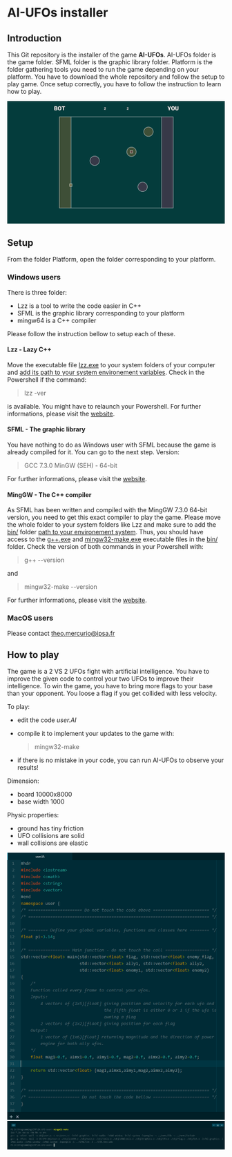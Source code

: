 # AI-UFOs installer

## Introduction
This Git repository is the installer of the game **AI-UFOs**.
AI-UFOs folder is the game folder.
SFML folder is the graphic library folder.
Platform is the folder gathering tools you need to run the game depending on your platform.
You have to download the whole repository and follow the setup to play game.
Once setup correctly, you have to follow the instruction to learn how to play.

![](AI-UFOs/resources/screenshots/field.png)

## Setup
From the folder Platform, open the folder corresponding to your platform.

### Windows users
There is three folder:
- Lzz is a tool to write the code easier in C++
- SFML is the graphic library corresponding to your platform
- mingw64 is a C++ compiler

Please follow the instruction bellow to setup each of these.

#### Lzz - Lazy C++
Move the executable file [lzz.exe](Platform/Windows/Lzz/lzz.exe) to your system folders of your computer and [add its path to your system environement variables](https://www.computerhope.com/issues/ch000549.htm). Check in the Powershell if the command:
> lzz -ver

is available. You might have to relaunch your Powershell.
For further informations, please visit the [website](http://www.lazycplusplus.com).

#### SFML - The graphic library
You have nothing to do as Windows user with SFML because the game is already compiled for it. You can go to the next step.
Version:
> GCC 7.3.0 MinGW (SEH) - 64-bit

For further informations, please visit the [website](https://www.sfml-dev.org/).

#### MingGW - The C++ compiler
As SFML has been written and compiled with the MingGW 7.3.0 64-bit version, you need to get this exact compiler to play the game. Please move the whole folder to your system folders like Lzz and make sure to add the [bin/](/Platform/Windows/mingw64/bin/) folder [path to your environement system](https://www.computerhope.com/issues/ch000549.htm). Thus, you should have access to the [g++.exe](Platform/Windows/mingw64/bin/g++.exe) and [mingw32-make.exe](/Platform/Windows/mingw64/bin/mingw32-make.exe) executable files in the [bin/](/Platform/Windows/mingw64/bin/) folder. Check the version of both commands in your Powershell with:
> g++ --version

and
> mingw32-make --version

For further informations, please visit the [website](http://www.mingw.org/).

### MacOS users
Please contact theo.mercurio@ipsa.fr

## How to play
The game is a 2 VS 2 UFOs fight with artificial intelligence.
You have to improve the given code to control your two UFOs to improve their intelligence.
To win the game, you have to bring more flags to your base than your opponent.
You loose a flag if you get collided with less velocity.

To play:
- edit the code *user.AI*
- compile it to implement your updates to the game with:
    > mingw32-make

- if there is no mistake in your code, you can run AI-UFOs to observe your results!

Dimension:
- board 10000x8000
- base width 1000

Physic properties:
- ground has tiny friction
- UFO collisions are solid
- wall collisions are elastic


![](AI-UFOs/resources/screenshots/coding.png)
![](AI-UFOs/resources/screenshots/compiling.png)
